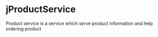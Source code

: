 # jProductService
Product service is a service which serve product information and help ordering product
